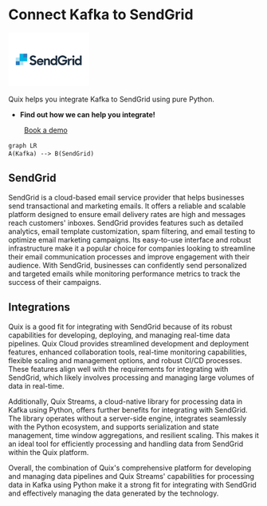 # Connect Kafka to SendGrid

![](./images/logo_1.jpg)

Quix helps you integrate Kafka to SendGrid using pure Python.

<div class="grid cards blog-grid-card" markdown>

- __Find out how we can help you integrate!__

    <a class="md-button md-button--primary" href="https://share.hsforms.com/1iW0TmZzKQMChk0lxd_tGiw4yjw2?__hstc=175542013.2303933fbd746c0ac86d9ccbe9bc9100.1728383268831.1729603416735.1729620918855.31&__hssc=175542013.1.1729620918855&__hsfp=2132701734" target="_blank" style="margin:.5rem;">Book a demo</a>

</div>

```mermaid
graph LR
A(Kafka) --> B(SendGrid)
```

## SendGrid

SendGrid is a cloud-based email service provider that helps businesses send transactional and marketing emails. It offers a reliable and scalable platform designed to ensure email delivery rates are high and messages reach customers' inboxes. SendGrid provides features such as detailed analytics, email template customization, spam filtering, and email testing to optimize email marketing campaigns. Its easy-to-use interface and robust infrastructure make it a popular choice for companies looking to streamline their email communication processes and improve engagement with their audience. With SendGrid, businesses can confidently send personalized and targeted emails while monitoring performance metrics to track the success of their campaigns.

## Integrations

Quix is a good fit for integrating with SendGrid because of its robust capabilities for developing, deploying, and managing real-time data pipelines. Quix Cloud provides streamlined development and deployment features, enhanced collaboration tools, real-time monitoring capabilities, flexible scaling and management options, and robust CI/CD processes. These features align well with the requirements for integrating with SendGrid, which likely involves processing and managing large volumes of data in real-time.

Additionally, Quix Streams, a cloud-native library for processing data in Kafka using Python, offers further benefits for integrating with SendGrid. The library operates without a server-side engine, integrates seamlessly with the Python ecosystem, and supports serialization and state management, time window aggregations, and resilient scaling. This makes it an ideal tool for efficiently processing and handling data from SendGrid within the Quix platform.

Overall, the combination of Quix's comprehensive platform for developing and managing data pipelines and Quix Streams' capabilities for processing data in Kafka using Python make it a strong fit for integrating with SendGrid and effectively managing the data generated by the technology.

